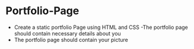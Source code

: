 # Portfolio-Page

- Create a static portfolio Page using HTML and CSS
-The portfolio page should contain necessary details about you
- The portfolio page should contain your picture